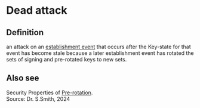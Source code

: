 # Dead attack

## Definition

an attack on an [establishment event](establishment-event) that occurs after the Key-state for that event has become stale because a later establishment event has rotated the sets of signing and pre-rotated keys to new sets. 

## Also see

Security Properties of [Pre-rotation](Pre-rotation).  
Source: Dr. S.Smith, 2024